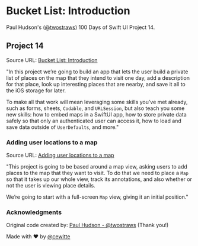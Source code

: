 # Bucket List: Introduction

Paul Hudson's ([@twostraws](https://x.com/twostraws)) 100 Days of Swift UI Project 14.

## Project 14

Source URL: [Bucket List: Introduction](https://www.hackingwithswift.com/books/ios-swiftui/bucket-list-introduction)

"In this project we’re going to build an app that lets the user build a private list of places on the map that they intend to visit one day, add a description for that place, look up interesting places that are nearby, and save it all to the iOS storage for later.

To make all that work will mean leveraging some skills you’ve met already, such as forms, sheets, `Codable`, and `URLSession`, but also teach you some new skills: how to embed maps in a SwiftUI app, how to store private data safely so that only an authenticated user can access it, how to load and save data outside of `UserDefaults`, and more."

### Adding user locations to a map

Source URL: [Adding user locations to a map](https://www.hackingwithswift.com/books/ios-swiftui/adding-user-locations-to-a-map)

"This project is going to be based around a map view, asking users to add places to the map that they want to visit. To do that we need to place a `Map` so that it takes up our whole view, track its annotations, and also whether or not the user is viewing place details.

We’re going to start with a full-screen `Map` view, giving it an initial position."

### Acknowledgments

Original code created by: [Paul Hudson - @twostraws](https://x.com/twostraws) (Thank you!)

Made with :heart: by [@cewitte](https://x.com/cewitte)